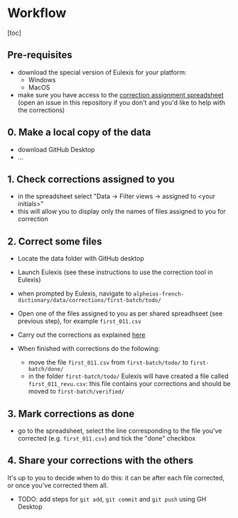 # Workflow

[toc]

## Pre-requisites

- download the special version of Eulexis for your platform: 
  - Windows
  - MacOS
- make sure you have access to the [correction assignment spreadsheet](https://docs.google.com/spreadsheets/d/1b5ZhASSGfPxrvmyaOwH9x513GdBgsw9IsRWmZQ9vEoc/edit#gid=0) (open an issue in this repository if you don't and you'd like to help with the corrections)

## 0. Make a local copy of the data

- download GitHub Desktop
- ...

## 1. Check corrections assigned to you

- in the spreadsheet select "Data → Filter views → assigned to \<your initials\>"
- this will allow you to display only the names of files assigned to you for correction

## 2. Correct some files

- Locate the data folder with GitHub desktop
- Launch Eulexis (see these instructions to use the correction tool in Eulexis)
- when prompted by Eulexis, navigate to `alpheios-french-dictionary/data/corrections/first-batch/todo/`

- Open one of the files assigned to you as per shared spreadhseet (see previous step), for example `first_011.csv`
- Carry out the corrections as explained [here](./mode_d_emploi.md)

- When finished with corrections do the following:
  - move the file `first_011.csv` from `first-batch/todo/` to `first-batch/done/`
  - in the folder `first-batch/todo/` Eulexis will have created a file called `first_011_revu.csv`: this file contains your corrections and should be moved to `first-batch/verified/`

## 3. Mark corrections as done

- go to the spreadsheet, select the line corresponding to the file you've corrected (e.g. `first_011.csv`) and tick the "done" checkbox

## 4. Share your corrections with the others

It's up to you to decide when to do this: it can be after each file corrected, or once you've corrected them all.

- TODO: add steps for `git add`, `git commit` and `git push` using GH Desktop